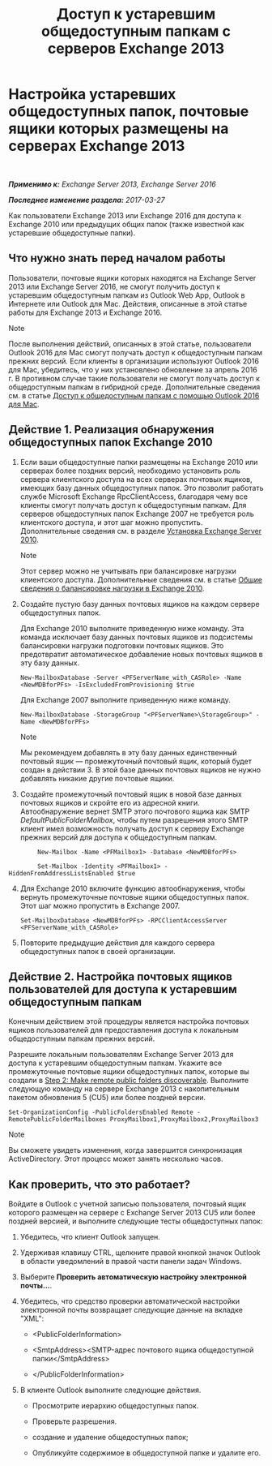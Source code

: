 ﻿---
title: 'Доступ к устаревшим общедоступным папкам с серверов Exchange 2013'
TOCTitle: Настройка устаревших общедоступных папок, почтовые ящики которых размещены на серверах Exchange 2013
ms:assetid: 1d5ca19e-696e-4054-a634-15dd34d952b7
ms:mtpsurl: https://technet.microsoft.com/ru-ru/library/Dn690134(v=EXCHG.150)
ms:contentKeyID: 62281058
ms.date: 05/22/2018
mtps_version: v=EXCHG.150
ms.translationtype: MT
---

# Настройка устаревших общедоступных папок, почтовые ящики которых размещены на серверах Exchange 2013

 

_**Применимо к:** Exchange Server 2013, Exchange Server 2016_

_**Последнее изменение раздела:** 2017-03-27_

Как пользователи Exchange 2013 или Exchange 2016 для доступа к Exchange 2010 или предыдущих общих папок (также известной как устаревшие общедоступные папки).

## Что нужно знать перед началом работы

Пользователи, почтовые ящики которых находятся на Exchange Server 2013 или Exchange Server 2016, не смогут получить доступ к устаревшим общедоступным папкам из Outlook Web App, Outlook в Интернете или Outlook для Mac. Действия, описанные в этой статье работы для Exchange 2013 и Exchange 2016.

> [!NOTE]  
> После выполнения действий, описанных в этой статье, пользователи Outlook 2016 для Mac смогут получать доступ к общедоступным папкам прежних версий. Если клиенты в организации используют Outlook 2016 для Mac, убедитесь, что у них установлено обновление за апрель 2016 г. В противном случае такие пользователи не смогут получать доступ к общедоступным папкам в гибридной среде. Дополнительные сведения см. в статье <a href="accessing-public-folders-with-outlook-2016-for-mac-exchange-2013-help.md">Доступ к общедоступным папкам с помощью Outlook 2016 для Mac</a>.


## Действие 1. Реализация обнаружения общедоступных папок Exchange 2010

1.  Если ваши общедоступные папки размещены на Exchange 2010 или серверах более поздних версий, необходимо установить роль сервера клиентского доступа на всех серверах почтовых ящиков, имеющих базу данных общедоступных папок. Это позволит работать службе Microsoft Exchange RpcClientAccess, благодаря чему все клиенты смогут получать доступ к общедоступным папкам. Для серверов общедоступных папок Exchange 2007 не требуется роль клиентского доступа, и этот шаг можно пропустить. Дополнительные сведения см. в разделе [Установка Exchange Server 2010](install-exchange-2013-using-the-setup-wizard-exchange-2013-help.md).
    
    > [!NOTE]  
    > Этот сервер можно не учитывать при балансировке нагрузки клиентского доступа. Дополнительные сведения см. в статье <a href="https://technet.microsoft.com/ru-ru/library/ff625247(v=exchg.141).aspx">Общие сведения о балансировке нагрузки в Exchange 2010</a>.


2.  Создайте пустую базу данных почтовых ящиков на каждом сервере общедоступных папок.
    
    Для Exchange 2010 выполните приведенную ниже команду. Эта команда исключает базу данных почтовых ящиков из подсистемы балансировки нагрузки подготовки почтовых ящиков. Это предотвратит автоматическое добавление новых почтовых ящиков в эту базу данных.
    
        New-MailboxDatabase -Server <PFServerName_with_CASRole> -Name <NewMDBforPFs> -IsExcludedFromProvisioning $true 
    
    Для Exchange 2007 выполните приведенную ниже команду.
    
        New-MailboxDatabase -StorageGroup "<PFServerName>\StorageGroup>" -Name <NewMDBforPFs>
    
    > [!NOTE]  
    > Мы рекомендуем добавлять в эту базу данных единственный почтовый ящик — промежуточный почтовый ящик, который будет создан в действии 3. В этой базе данных почтовых ящиков не нужно добавлять никакие другие почтовые ящики.


3.  Создайте промежуточный почтовый ящик в новой базе данных почтовых ящиков и скройте его из адресной книги. Автообнаружение вернет SMTP этого почтового ящика как SMTP *DefaultPublicFolderMailbox*, чтобы путем разрешения этого SMTP клиент имел возможность получать доступ к серверу Exchange прежних версий для доступа к общедоступным папкам.
    
```
        New-Mailbox -Name <PFMailbox1> -Database <NewMDBforPFs> 
```
```    
        Set-Mailbox -Identity <PFMailbox1> -HiddenFromAddressListsEnabled $true
```

4.  Для Exchange 2010 включите функцию автообнаружения, чтобы вернуть промежуточные почтовые ящики общедоступных папок. Этот шаг можно пропустить в Exchange 2007.
    
        Set-MailboxDatabase <NewMDBforPFs> -RPCClientAccessServer <PFServerName_with_CASRole>

5.  Повторите предыдущие действия для каждого сервера общедоступных папок в своей организации.

## Действие 2. Настройка почтовых ящиков пользователей для доступа к устаревшим общедоступным папкам

Конечным действием этой процедуры является настройка почтовых ящиков пользователей для предоставления доступа к локальным общедоступным папкам прежних версий.

Разрешите локальным пользователям Exchange Server 2013 для доступа к устаревшим общедоступным папкам. Укажите все промежуточные почтовые ящики общедоступных папок, которые вы создали в [Step 2: Make remote public folders discoverable](https://docs.microsoft.com/ru-ru/exchange/collaboration-exo/public-folders/set-up-legacy-hybrid-public-folders). Выполните следующую команду на сервере Exchange 2013 с накопительным пакетом обновления 5 (CU5) или более поздней версии.

    Set-OrganizationConfig -PublicFoldersEnabled Remote -RemotePublicFolderMailboxes ProxyMailbox1,ProxyMailbox2,ProxyMailbox3

> [!NOTE]  
> Вы сможете увидеть изменения, когда завершится синхронизация ActiveDirectory. Этот процесс может занять несколько часов.


## Как проверить, что это работает?

Войдите в Outlook с учетной записью пользователя, почтовый ящик которого размещен на сервере с Exchange Server 2013 CU5 или более поздней версией, и выполните следующие тесты общедоступных папок:

1.  Убедитесь, что клиент Outlook запущен.

2.  Удерживая клавишу CTRL, щелкните правой кнопкой значок Outlook в области уведомлений в правой части панели задач Windows.

3.  Выберите **Проверить автоматическую настройку электронной почты...**.

4.  Убедитесь, что средство проверки автоматической настройки электронной почты возвращает следующие данные на вкладке "XML":
    
      - \<PublicFolderInformation\>
    
      - \<SmtpAddress\>\<SMTP-адрес почтового ящика общедоступной папки\</SmtpAddress\>
    
      - \</PublicFolderInformation\>

5.  В клиенте Outlook выполните следующие действия.
    
      - Просмотрите иерархию общедоступных папок.
    
      - Проверьте разрешения.
    
      - создание и удаление общедоступных папок;
    
      - Опубликуйте содержимое в общедоступной папке и удалите его.

